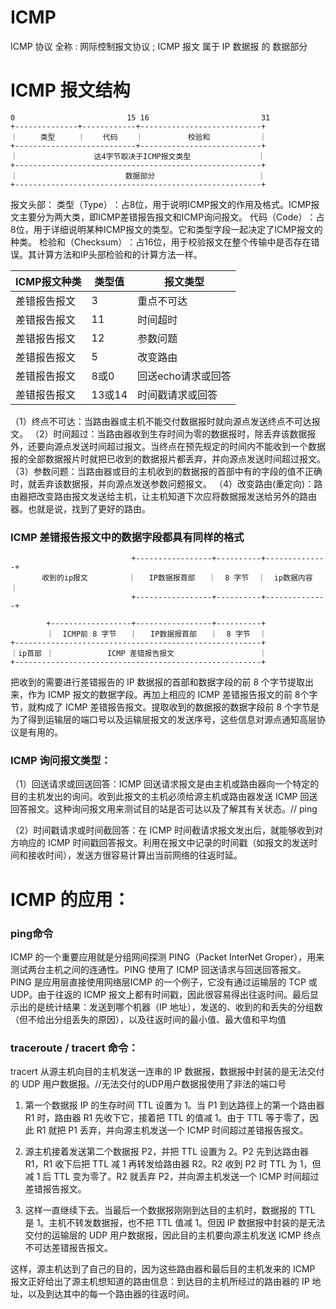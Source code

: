 # ICMP 
ICMP 协议 全称 : 网际控制报文协议 ;
ICMP 报文 属于 IP 数据报 的 数据部分 

# ICMP 报文结构
```
0                         15 16                         31
+--------------+------------+---------------------------+
｜     类型     ｜    代码    ｜          校验和           ｜
+---------------------------+---------------------------+
｜                 这4字节取决于ICMP报文类型               ｜
+-------------------------------------------------------+
｜                        数据部分                       ｜
+-------------------------------------------------------+
```
‌报文头部‌：
‌类型（Type）‌：占8位，用于说明ICMP报文的作用及格式。ICMP报文主要分为两大类，即ICMP差错报告报文和ICMP询问报文。
‌代码（Code）‌：占8位，用于详细说明某种ICMP报文的类型。它和类型字段一起决定了ICMP报文的种类。
‌‌检验和（Checksum）‌：占16位，用于校验报文在整个传输中是否存在错误。其计算方法和IP头部检验和的计算方法一样。


ICMP报文种类 | 类型值 | 报文类型
---------|----------|---------
 差错报告报文 | 3 | 重点不可达
 差错报告报文 | 11 | 时间超时
 差错报告报文 | 12 | 参数问题
 差错报告报文 | 5 | 改变路由
 差错报告报文 | 8或0 | 回送echo请求或回答
 差错报告报文 | 13或14 | 时间戳请求或回答

（1）终点不可达：当路由器或主机不能交付数据报时就向源点发送终点不可达报文。
（2）时间超过：当路由器收到生存时间为零的数据报时，除丢弃该数据报外，还要向源点发送时间超过报文。当终点在预先规定的时间内不能收到一个数据报的全部数据报片时就把已收到的数据报片都丢弃，并向源点发送时间超过报文。
（3）参数问题：当路由器或目的主机收到的数据报的首部中有的字段的值不正确时，就丢弃该数据报，并向源点发送参数问题报文。
（4）改变路由(重定向)：路由器把改变路由报文发送给主机，让主机知道下次应将数据报发送给另外的路由器。也就是说，找到了更好的路由。


### ICMP 差错报告报文中的数据字段都具有同样的格式

```
                           +-----------------+----------+--------------+
       收到的ip报文         ｜   IP数据报首部   ｜  8 字节  ｜  ip数据内容  ｜
                           +-----------------+----------+--------------+

        +------------------+-----------------+----------+
        ｜  ICMP前 8 字节   ｜   IP数据报首部   ｜  8 字节  ｜
+-------------------------------------------------------+
｜ip首部 ｜            ICMP 差错报告报文                   ｜
+-------------------------------------------------------+
```

  把收到的需要进行差错报告的 IP 数据报的首部和数据字段的前 8 个字节提取出来，作为 ICMP 报文的数据字段。再加上相应的 ICMP 差错报告报文的前 8个字节，就构成了 ICMP 差错报告报文。提取收到的数据报的数据字段前 8 个字节是为了得到运输层的端口号以及运输层报文的发送序号，这些信息对源点通知高层协议是有用的。

### ICMP 询问报文类型：

（1）回送请求或回送回答：ICMP 回送请求报文是由主机或路由器向一个特定的目的主机发出的询问。收到此报文的主机必须给源主机或路由器发送 ICMP 回送回答报文。这种询问报文用来测试目的站是否可达以及了解其有关状态。// ping

（2）时间戳请求或时间截回答：在 ICMP 时间截请求报文发出后，就能够收到对方响应的 ICMP 时间戳回答报文。利用在报文中记录的时间戳（如报文的发送时间和接收时间），发送方很容易计算出当前网络的往返时延。

# ICMP 的应用：
### ping命令
ICMP 的一个重要应用就是分组网间探测 PING（Packet InterNet Groper），用来测试两台主机之间的连通性。PING 使用了 ICMP 回送请求与回送回答报文。PING 是应用层直接使用网络层ICMP 的一个例子，它没有通过运输层的 TCP 或 UDP。由于往返的 ICMP 报文上都有时间戳，因此很容易得出往返时间。最后显示出的是统计结果：发送到哪个机器（IP 地址），发送的、收到的和丢失的分组数（但不给出分组丢失的原因），以及往返时间的最小值、最大值和平均值


### traceroute / tracert 命令：
tracert 从源主机向目的主机发送一连串的 IP 数据报，数据报中封装的是无法交付的 UDP 用户数据报。//无法交付的UDP用户数据报使用了非法的端口号

1. 第一个数据报 IP 的生存时间 TTL 设置为 1。当 P1 到达路径上的第一个路由器 R1 时，路由器 R1 先收下它，接着把 TTL 的值减 1。由于 TTL 等于零了，因此 R1 就把 P1 丢弃，并向源主机发送一个 ICMP 时间超过差错报告报文。

2. 源主机接着发送第二个数据报 P2，并把 TTL 设置为 2。P2 先到达路由器 R1，R1 收下后把 TTL 减 1 再转发给路由器 R2。R2 收到 P2 时 TTL 为 1，但减 1 后 TTL 变为零了。R2 就丢弃 P2，并向源主机发送一个 ICMP 时间超过差错报告报文。

3. 这样一直继续下去。当最后一个数据报刚刚到达目的主机时，数据报的 TTL 是 1。主机不转发数据报，也不把 TTL 值减 1。但因 IP 数据报中封装的是无法交付的运输层的 UDP 用户数据报，因此目的主机要向源主机发送 ICMP 终点不可达差错报告报文。

这样，源主机达到了自己的目的，因为这些路由器和最后目的主机发来的 ICMP 报文正好给出了源主机想知道的路由信息：到达目的主机所经过的路由器的 IP 地址，以及到达其中的每一个路由器的往返时间。
